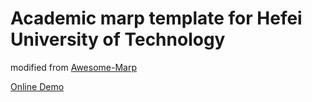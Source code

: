 # Academic marp template for Hefei University of Technology

modified from [Awesome-Marp](https://github.com/favourhong/Awesome-Marp)

 [Online Demo](http://htmlpreview.github.io/?https://github.com/cyinen/huft-marp-theme/20240531_多模态对齐.html)